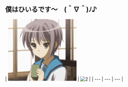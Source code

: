 ## 僕はひいるです〜　(⁠＾⁠∇⁠＾⁠)⁠ﾉ⁠♪

| ![1](nagatoyuki.gif) | ![2](sorachan.gif) |
| --- | --- | --- |
<!--
**Vitngu/Vitngu** is a ✨ _special_ ✨ repository because its `README.md` (this file) appears on your GitHub profile.

Here are some ideas to get you started:

- 🔭 I’m currently working on ...
- 🌱 I’m currently learning ...
- 👯 I’m looking to collaborate on ...
- 🤔 I’m looking for help with ...
- 💬 Ask me about ...
- 📫 How to reach me: ...
- 😄 Pronouns: ...
- ⚡ Fun fact: ...
-->
